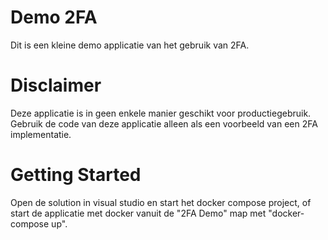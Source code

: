 # Demo 2FA

Dit is een kleine demo applicatie van het gebruik van 2FA.

# Disclaimer

Deze applicatie is in geen enkele manier geschikt voor productiegebruik. Gebruik de code van deze applicatie alleen als een voorbeeld van een 2FA implementatie.

# Getting Started
Open de solution in visual studio en start het docker compose project, of start de applicatie met docker vanuit de "2FA Demo" map met "docker-compose up".
